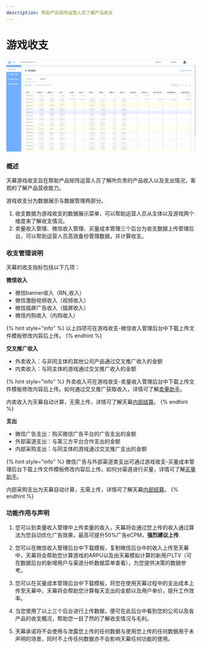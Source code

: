 ```yaml
---
description: 帮助产品矩阵运营人员了解产品收支
---
```


# 游戏收支

![&#x6E38;&#x620F;&#x6536;&#x652F;](../.gitbook/assets/image%20%2854%29.png)

### **概述**

天幕游戏收支旨在帮助产品矩阵运营人员了解所负责的产品收入以及支出情况，客观的了解产品营收能力。

游戏收支分为数据展示与数据管理两部分。

1. 收支数据为游戏收支的数据展示菜单，可以帮助运营人员从主体以及游戏两个维度来了解收支情况。
2. 卖量收入管理、微信收入管理、买量成本管理三个后台为收支数据上传管理后台，可以帮助运营人员高效备份管理数据，并计算收支。

### 收支管理说明

天幕的收支指标包括以下几项：

**微信收入**

* 微信banner收入（BN\_收入）
* 微信激励视频收入（视频收入）
* 微信插屏广告收入（插屏收入）
* 微信内购收入（内购收入）

{% hint style="info" %}
以上四项可在游戏收支-微信收入管理后台中下载上传文件模板修改内容后上传。
{% endhint %}

**交叉推广收入**

* 外卖收入：与非同主体的其他公司产品通过交叉推广收入的金额
* 内卖收入：与同主体的游戏通过交叉推广收入的金额

{% hint style="info" %}
外卖收入可在游戏收支-卖量收入管理后台中下载上传文件模板修改内容后上传。如何通过交叉推广获取收入，详情可了解[卖量助手](https://doc.skysriver.com/selling)。

内卖收入为天幕自动计算，无需上传，详情可了解天幕[内部结算](https://doc.skysriver.com/general-function/internal-settlement)。
{% endhint %}

**支出**

* 微信广告支出：购买微信广告平台的广告支出的金额
* 外部渠道支出：与第三方平台合作支出的金额
* 内部采购支出：与同主体的游戏通过交叉推广支出的金额

{% hint style="info" %}
微信广告与外部渠道类支出可通过游戏收支-买量成本管理后台下载上传文件模板修改内容后上传。如何分渠道进行买量，详情可了解[买量助手](https://doc.skysriver.com/channel)。

内部采购支出为天幕自动计算，无需上传，详情可了解天幕[内部结算](https://doc.skysriver.com/general-function/internal-settlement)。
{% endhint %}

### 功能作用与声明

1. 您可以到卖量收入管理中上传卖量的收入，天幕将会通过您上传的收入通过算法为您自动优化广告效果，最高可提升50%广告eCPM，**强烈建议上传**.

2. 您可以在微信收入管理后台中下载模板，复制微信后台中的收入上传至天幕中，天幕将会帮助您计算游戏的ARPU以及由天幕模拟计算的新用户LTV（可在数据后台的新增用户与渠道分析数据菜单查看），为您提供决策的数据参考。

3. 您可以在买量成本管理后台中下载模板，将您在使用天幕过程中的支出成本上传至天幕中，天幕将会帮助您计算每天支出的金额以及用户单价，提升工作效率。

4. 当您使用了以上三个后台进行上传数据，便可在此后台中看到您的公司以及各产品的收支概况，帮助您一目了然的了解收支情况与毛利。

5. 天幕承诺将不会使用与泄露您上传的任何数据与使用您上传的任何数据用于未声明的场景，同时不上传任何数据亦不会影响天幕任何功能的使用。

